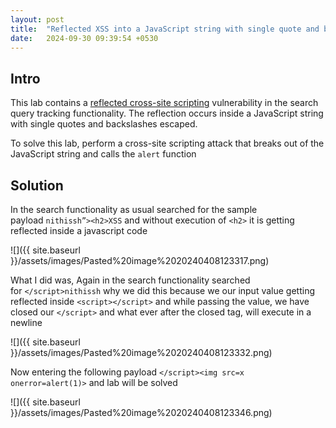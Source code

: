 ```yaml
---
layout: post
title:  "Reflected XSS into a JavaScript string with single quote and backslash escaped"
date:   2024-09-30 09:39:54 +0530
---
```


  

## Intro

This lab contains a [reflected cross-site scripting](https://portswigger.net/web-security/cross-site-scripting/reflected) vulnerability in the search query tracking functionality. The reflection occurs inside a JavaScript string with single quotes and backslashes escaped.

  

To solve this lab, perform a cross-site scripting attack that breaks out of the JavaScript string and calls the `alert` function

  

## Solution

In the search functionality as usual searched for the sample payload `nithissh”><h2>XSS` and without execution of `<h2>` it is getting reflected inside a javascript code 

  

![]({{ site.baseurl }}/assets/images/Pasted%20image%2020240408123317.png)  

  

What I did was, Again in the search functionality searched for `</script>nithissh` why we did this because we our input value getting reflected inside `<script></script>` and while passing the value, we have closed our `</script>` and what ever after the closed tag, will execute in a newline 

  

  

![]({{ site.baseurl }}/assets/images/Pasted%20image%2020240408123332.png)  

  

  

Now entering the following payload `</script><img src=x onerror=alert(1)>` and lab will be solved 

  

![]({{ site.baseurl }}/assets/images/Pasted%20image%2020240408123346.png) 